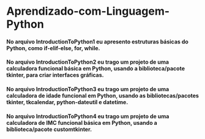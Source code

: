 # Aprendizado-com-Linguagem-Python

#### No arquivo IntroductionToPython1 eu apresento estruturas básicas do Python, como if-elif-else, for, while.
#### No arquivo IntroductionToPython2 eu trago um projeto de uma calculadora funcional básica em Python, usando a biblioteca/pacote tkinter, para criar interfaces gráficas.
#### No arquivo IntroductionToPython3 eu trago um projeto de uma calculadora de idade funcional em Python, usando as bibliotecas/pacotes tkinter, tkcalendar, python-dateutil e datetime.
#### No arquivo IntroductionToPython4 eu trago um projeto de uma calculadora de IMC funcional básica em Python, usando a biblioteca/pacote customtkinter.
